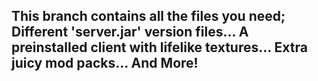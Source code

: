 ## This branch contains all the files you need; Different 'server.jar' version files... A preinstalled client with lifelike textures... Extra juicy mod packs... And More!
